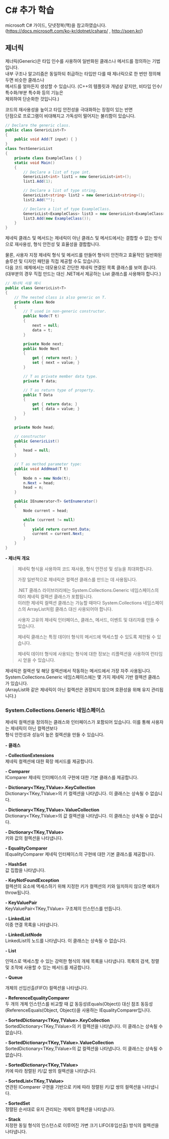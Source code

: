 # C# 추가 학습

microsoft C# 가이드, 닷넷정복(책)을 참고하였습니다.</br>
(https://docs.microsoft.com/ko-kr/dotnet/csharp/ , http://soen.kr/)

## 제너릭
제너릭(Generic)은 타입 인수를 사용하여 일반화된 클래스나 메서드를 정의하는 기법입니다.</br>
내부 구조나 알고리즘은 동일하되 취급하는 타입만 다를 때 제너릭으로 한 번만 정의해두면 비슷한 클래스나</br>
메서드를 얼마든지 생성할 수 있습니다. (C++의 템플릿과 개념상 같지만, 비타입 인수/특수화/부분 특수화 등의 기능은</br>
제외하여 단순화한 것입니다.)</br>

코드의 재사용성을 높이고 타입 안전성을 극대화하는 장점이 있는 반면</br>
단점으로 프로그램이 비대해지고 가독성이 떨어지는 불리함이 있습니다.

```csharp
// Declare the generic class.
public class GenericList<T>
{
    public void Add(T input) { }
}
class TestGenericList
{
    private class ExampleClass { }
    static void Main()
    {
        // Declare a list of type int.
        GenericList<int> list1 = new GenericList<int>();
        list1.Add(1);

        // Declare a list of type string.
        GenericList<string> list2 = new GenericList<string>();
        list2.Add("");

        // Declare a list of type ExampleClass.
        GenericList<ExampleClass> list3 = new GenericList<ExampleClass>();
        list3.Add(new ExampleClass());
    }
}
```

제네릭 클래스 및 메서드는 제네릭이 아닌 클래스 및 메서드에서는 결합할 수 없는 방식으로 재사용성, 형식 안전성 및 효율성을 결합합니다.</br>

물론, 사용자 지정 제네릭 형식 및 메서드를 만들어 형식이 안전하고 효율적인 일반화된 솔루션 및 디자인 패턴을 직접 제공할 수도 있습니다.</br>
다음 코드 예제에서는 데모용으로 간단한 제네릭 연결된 목록 클래스를 보여 줍니다.</br>
(대부분의 경우 직접 만드는 대신 .NET에서 제공하는 List<T> 클래스를 사용해야 합니다.) 

```csharp
// 제너릭 사용 예시
public class GenericList<T>
{
    // The nested class is also generic on T.
    private class Node
    {
        // T used in non-generic constructor.
        public Node(T t)
        {
            next = null;
            data = t;
        }

        private Node next;
        public Node Next
        {
            get { return next; }
            set { next = value; }
        }

        // T as private member data type.
        private T data;

        // T as return type of property.
        public T Data
        {
            get { return data; }
            set { data = value; }
        }
    }

    private Node head;

    // constructor
    public GenericList()
    {
        head = null;
    }

    // T as method parameter type:
    public void AddHead(T t)
    {
        Node n = new Node(t);
        n.Next = head;
        head = n;
    }

    public IEnumerator<T> GetEnumerator()
    {
        Node current = head;

        while (current != null)
        {
            yield return current.Data;
            current = current.Next;
        }
    }
}
```

__- 제너릭 개요__

> 제네릭 형식을 사용하여 코드 재사용, 형식 안전성 및 성능을 최대화합니다.</br>
> 
> 가장 일반적으로 제네릭은 컬렉션 클래스를 만드는 데 사용됩니다.</br>
> 
> .NET 클래스 라이브러리에는 System.Collections.Generic 네임스페이스의 여러 제네릭 컬렉션 클래스가 포함됩니다.</br>
> 이러한 제네릭 컬렉션 클래스는 가능할 때마다 System.Collections 네임스페이스의 ArrayList처럼 클래스 대신 사용되어야 합니다.</br>
> 
> 사용자 고유의 제네릭 인터페이스, 클래스, 메서드, 이벤트 및 대리자를 만들 수 있습니다.</br>
> 
> 제네릭 클래스는 특정 데이터 형식의 메서드에 액세스할 수 있도록 제한될 수 있습니다.</br>
> 
> 제네릭 데이터 형식에 사용되는 형식에 대한 정보는 리플렉션을 사용하여 런타임 시 얻을 수 있습니다.</br>
> 

제네릭은 컬렉션 및 해당 컬렉션에서 작동하는 메서드에서 가장 자주 사용됩니다.</br>
System.Collections.Generic 네임스페이스에는 몇 가지 제네릭 기반 컬렉션 클래스가 있습니다.</br>
(ArrayList와 같은 제네릭이 아닌 컬렉션은 권장되지 않으며 호환성을 위해 유지 관리됩니다.)


### System.Collections.Generic 네임스페이스

제네릭 컬렉션을 정의하는 클래스와 인터페이스가 포함되어 있습니다. 이를 통해 사용자는 제네릭이 아닌 컬렉션보다</br>
형식 안전성과 성능이 높은 컬렉션을 만들 수 있습니다.

__- 클래스__

__- CollectionExtensions__</br>
제네릭 컬렉션에 대한 확장 메서드를 제공합니다.

__- Comparer<T>__</br>
IComparer<T> 제네릭 인터페이스의 구현에 대한 기본 클래스를 제공합니다.
    
__- Dictionary<TKey,TValue>.KeyCollection__</br>
Dictionary<TKey,TValue>의 키 컬렉션을 나타냅니다. 이 클래스는 상속될 수 없습니다.

__- Dictionary<TKey,TValue>.ValueCollection__</br>
Dictionary<TKey,TValue>의 값 컬렉션을 나타냅니다. 이 클래스는 상속될 수 없습니다.

__- Dictionary<TKey,TValue>__</br>
키와 값의 컬렉션을 나타냅니다.

__- EqualityComparer__<T></br>
IEqualityComparer<T> 제네릭 인터페이스의 구현에 대한 기본 클래스를 제공합니다.
    
__- HashSet<T>__</br>
값 집합을 나타냅니다.
    
__- KeyNotFoundException__</br>
컬렉션의 요소에 액세스하기 위해 지정한 키가 컬렉션의 키와 일치하지 않으면 예외가 throw됩니다.

__- KeyValuePair__</br>
KeyValuePair<TKey,TValue> 구조체의 인스턴스를 만듭니다.

__- LinkedList__<T></br>
이중 연결 목록을 나타냅니다.
    
__- LinkedListNode<T>__</br>
LinkedList<T>의 노드를 나타냅니다. 이 클래스는 상속될 수 없습니다.
    
__- List<T>__

인덱스로 액세스할 수 있는 강력한 형식의 개체 목록을 나타냅니다. 목록의 검색, 정렬 및 조작에 사용할 수 있는 메서드를 제공합니다.
    
__- Queue<T>__

개체의 선입선출(FIFO) 컬렉션을 나타냅니다.
    
__- ReferenceEqualityComparer__</br>
두 개의 개체 인스턴스를 비교할 때 값 동등성(Equals(Object)) 대신 참조 동등성(ReferenceEquals(Object, Object))을 사용하는 IEqualityComparer<T>입니다.
    
__- SortedDictionary<TKey,TValue>.KeyCollection__</br>
SortedDictionary<TKey,TValue>의 키 컬렉션을 나타냅니다. 이 클래스는 상속될 수 없습니다.

__- SortedDictionary<TKey,TValue>.ValueCollection__</br>
SortedDictionary<TKey,TValue>의 값 컬렉션을 나타냅니다. 이 클래스는 상속될 수 없습니다.

__- SortedDictionary<TKey,TValue>__</br>
키에 따라 정렬된 키/값 쌍의 컬렉션을 나타냅니다.

__- SortedList<TKey,TValue>__</br>
연관된 IComparer<T> 구현을 기반으로 키에 따라 정렬된 키/값 쌍의 컬렉션을 나타냅니다.
    
__- SortedSet<T>__</br>
정렬된 순서대로 유지 관리되는 개체의 컬렉션을 나타냅니다.
    
__- Stack<T>__</br>
지정한 동일 형식의 인스턴스로 이루어진 가변 크기 LIFO(후입선출) 방식의 컬렉션을 나타냅니다.
    

